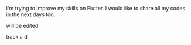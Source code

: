 I'm trying to improve my skills on Flutter. I would like to share all my codes in the next days too.


will be edited

track
a
d
